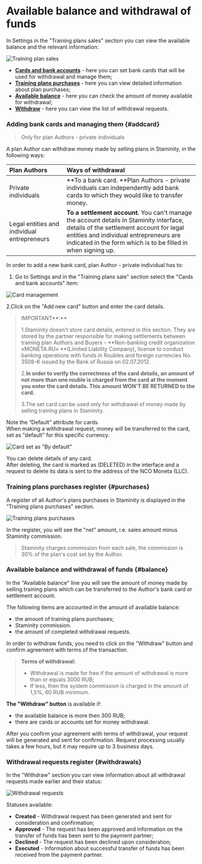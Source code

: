 # Available balance and withdrawal of funds

In Settings in the "Training plans sales" section you can view the available balance and the relevant information:

![Training plan sales](https://264710.selcdn.ru/assets/images/_new/settings/user-purchases-all.png)

* [**Cards and bank accounts**](#addcard) -  here you can set bank cards that will be used for withdrawal and manage them; 
* [**Training plans purchases**](#purchases) - here you can view detailed information about plan purchases;  
* [**Available balance**](#balance) - here you can check the amount of money available for withdrawal; 
* [**Withdraw**](#withdrawals) - here you can view the list of withdrawal requests.

### Adding bank cards and managing them {#addcard}

> Only for plan Authors - private individuals

A plan Author can withdraw money made by selling plans in Staminity, in the following ways:

| Plan Authors | Ways of withdrawal |
| :--- | :--- |
| Private individuals | **To a bank card. **Plan Authors - private individuals can independently add bank cards to which they would like to transfer money. |
| Legal entities and individual entrepreneurs | **To a settlement account.** You can't manage the account details in Staminity interface, details of the settlement account for legal entities and individual entrepreneurs are indicated in the form which is to be filled in when signing up. |

In order to add a new bank card, plan Author - private individual has to:

1. Go to Settings and in the "Training plans sale" section select the "Cards and bank accounts" item: 

![Card management](https://264710.selcdn.ru/assets/images/_new/settings/user-cards.png)

2.Click on the "Add new card" button and enter the card details.

> IMPORTANT**:**
>
> 1.Staminity doesn't store card details, entered in this section. They are stored by the partner responsible for making settlements between training plan Authors and Buyers - **Non-banking credit organization «MONETA.RU» **\(Limited Liability Company\), license to conduct banking operations with funds in Roubles and foreign currencies No. 3508-K issued by the Bank of Russia on 02.07.2012.
>
> 2.**In order to verify the correctness of the card details, an amount of not more than one rouble is charged from the card at the moment you enter the card details. This amount WON'T BE RETURNED to the card.**
>
> 3.The set card can be used only for withdrawal of money made by selling training plans in Staminity.

Note the “Default” attribute for cards.  
When making a withdrawal request, money will be transferred to the card, set as "default" for this specific currency.

![Card set as &quot;By default&quot;](https://264710.selcdn.ru/assets/images/_new/settings/user-cards-default.png)

You can delete details of any card.  
After deleting, the card is marked as \(DELETED\) in the interface and a request to delete its data is sent to the address of the NCO Moneta \(LLC\).

### Training plans purchases register {#purchases}

A register of all Author's plans purchases in Staminity is displayed in the “Training plans purchases” section.

![Training plans purchases](https://264710.selcdn.ru/assets/images/_new/settings/user-purchases.png)

In the register, you will see the "net" amount, i.e. sales amount minus Staminity commission.

> Staminity charges commission from each sale, the commission is 30% of the plan's cost set by the Author.

### Available balance and withdrawal of funds {#balance}

In the "Available balance" line you will see the amount of money made by selling training plans which can be transferred to the Author's bank card or settlement account.

The following items are accounted in the amount of available balance:

* the amount of training plans purchases;
* Staminity commission.
* the amount of completed withdrawal requests.

In order to withdraw funds, you need to click on the "Withdraw" button and confirm agreement with terms of the transaction.

> **Terms of withdrawal:**
>
> * Withdrawal is made for free if the amount of withdrawal is more than or equals 3000 RUB;
> * If less, then the system commission is charged in the amount of 1,5%, 60 RUB minimum.

**The "Withdraw" button** is available if:

* the available balance is more then 300 RUB;
* there are cards or accounts set for money withdrawal.

After you confirm your agreement with terms of withdrawal, your request will be generated and sent for confirmation. Request processing usually takes a few hours, but it may require up to 3 business days.

### Withdrawal requests register {#withdrawals}

In the "Withdraw" section you can view information about all withdrawal requests made earlier and their status:

![Withdrawal requests](https://264710.selcdn.ru/assets/images/_new/settings/user-withdrawals.png)

Statuses available:

* **Created** - Withdrawal request has been generated and sent for consideration and confirmation;
* **Approved** - The request has been approved and information on the transfer of funds has been sent to the payment partner; 
* **Declined** - The request has been declined upon consideration;
* **Executed** - Information about successful transfer of funds has been received from the payment partner.



